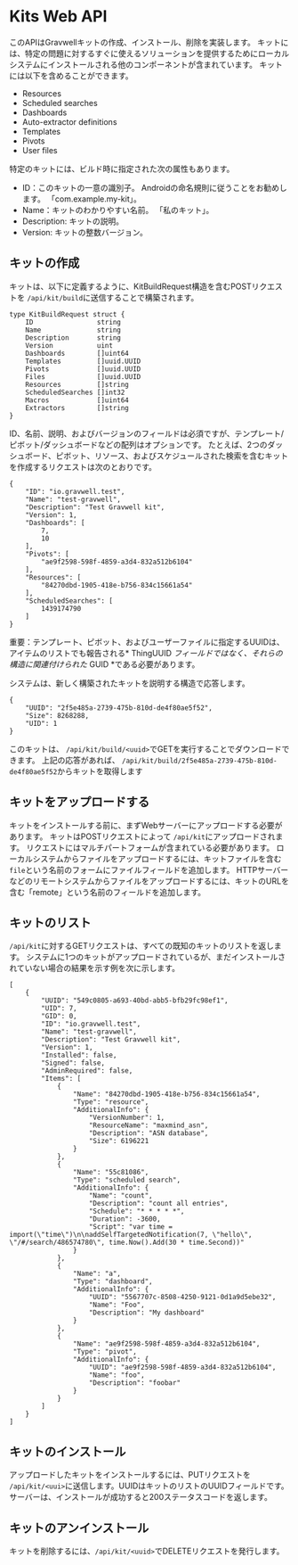 # Kits Web API

このAPIはGravwellキットの作成、インストール、削除を実装します。 キットには、特定の問題に対するすぐに使えるソリューションを提供するためにローカルシステムにインストールされる他のコンポーネントが含まれています。 キットには以下を含めることができます。

* Resources
* Scheduled searches
* Dashboards
* Auto-extractor definitions
* Templates
* Pivots
* User files

特定のキットには、ビルド時に指定された次の属性もあります。

* ID：このキットの一意の識別子。 Androidの命名規則に従うことをお勧めします。 「com.example.my-kit」。
* Name：キットのわかりやすい名前。 「私のキット」。
* Description: キットの説明。
* Version: キットの整数バージョン。

## キットの作成

キットは、以下に定義するように、KitBuildRequest構造を含むPOSTリクエストを `/api/kit/build`に送信することで構築されます。

```
type KitBuildRequest struct {
	ID                string
	Name              string
	Description       string
	Version           uint
	Dashboards        []uint64    
	Templates         []uuid.UUID 
	Pivots            []uuid.UUID 
	Files             []uuid.UUID 
	Resources         []string    
	ScheduledSearches []int32     
	Macros            []uint64    
	Extractors        []string    
}
```

ID、名前、説明、およびバージョンのフィールドは必須ですが、テンプレート/ピボット/ダッシュボードなどの配列はオプションです。 たとえば、2つのダッシュボード、ピボット、リソース、およびスケジュールされた検索を含むキットを作成するリクエストは次のとおりです。

```
{
	"ID": "io.gravwell.test",
	"Name": "test-gravwell",
	"Description": "Test Gravwell kit",
	"Version": 1,
	"Dashboards": [
		7,
		10
	],
	"Pivots": [
		"ae9f2598-598f-4859-a3d4-832a512b6104"
	],
	"Resources": [
		"84270dbd-1905-418e-b756-834c15661a54"
	],
	"ScheduledSearches": [
		1439174790
	]
}
```

重要：テンプレート、ピボット、およびユーザーファイルに指定するUUIDは、アイテムのリストでも報告される* ThingUUID *フィールドではなく、それらの構造に関連付けられた* GUID *である必要があります。

システムは、新しく構築されたキットを説明する構造で応答します。

```
{
	"UUID": "2f5e485a-2739-475b-810d-de4f80ae5f52",
	"Size": 8268288,
	"UID": 1
}
```

このキットは、 `/api/kit/build/<uuid>`でGETを実行することでダウンロードできます。 上記の応答があれば、 `/api/kit/build/2f5e485a-2739-475b-810d-de4f80ae5f52`からキットを取得します

## キットをアップロードする

キットをインストールする前に、まずWebサーバーにアップロードする必要があります。 キットはPOSTリクエストによって `/api/kit`にアップロードされます。 リクエストにはマルチパートフォームが含まれている必要があります。 ローカルシステムからファイルをアップロードするには、キットファイルを含む `file`という名前のフォームにファイルフィールドを追加します。 HTTPサーバーなどのリモートシステムからファイルをアップロードするには、キットのURLを含む「remote」という名前のフィールドを追加します。

## キットのリスト

`/api/kit`に対するGETリクエストは、すべての既知のキットのリストを返します。 システムに1つのキットがアップロードされているが、まだインストールされていない場合の結果を示す例を次に示します。

```
[
	{
		"UUID": "549c0805-a693-40bd-abb5-bfb29fc98ef1",
		"UID": 7,
		"GID": 0,
		"ID": "io.gravwell.test",
		"Name": "test-gravwell",
		"Description": "Test Gravwell kit",
		"Version": 1,
		"Installed": false,
		"Signed": false,
		"AdminRequired": false,
		"Items": [
			{
				"Name": "84270dbd-1905-418e-b756-834c15661a54",
				"Type": "resource",
				"AdditionalInfo": {
					"VersionNumber": 1,
					"ResourceName": "maxmind_asn",
					"Description": "ASN database",
					"Size": 6196221
				}
			},
			{
				"Name": "55c81086",
				"Type": "scheduled search",
				"AdditionalInfo": {
					"Name": "count",
					"Description": "count all entries",
					"Schedule": "* * * * *",
					"Duration": -3600,
					"Script": "var time = import(\"time\")\n\naddSelfTargetedNotification(7, \"hello\", \"/#/search/486574780\", time.Now().Add(30 * time.Second))"
				}
			},
			{
				"Name": "a",
				"Type": "dashboard",
				"AdditionalInfo": {
					"UUID": "5567707c-8508-4250-9121-0d1a9d5ebe32",
					"Name": "Foo",
					"Description": "My dashboard"
				}
			},
			{
				"Name": "ae9f2598-598f-4859-a3d4-832a512b6104",
				"Type": "pivot",
				"AdditionalInfo": {
					"UUID": "ae9f2598-598f-4859-a3d4-832a512b6104",
					"Name": "foo",
					"Description": "foobar"
				}
			}
		]
	}
]
```

## キットのインストール

アップロードしたキットをインストールするには、PUTリクエストを `/api/kit/<uui>`に送信します。UUIDはキットのリストのUUIDフィールドです。 サーバーは、インストールが成功すると200ステータスコードを返します。

## キットのアンインストール

キットを削除するには、`/api/kit/<uuid>`でDELETEリクエストを発行します。